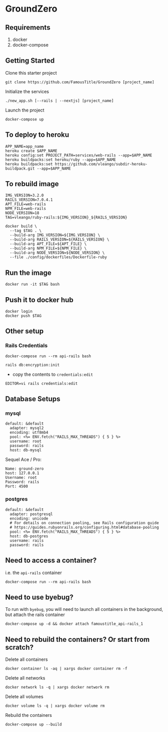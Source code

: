 # GroundZero

## Requirements

1. docker
2. docker-compose

## Getting Started

Clone this starter project

```
git clone https://github.com/FamousTitle/GroundZero [project_name]
```

Initialize the services

```
./new_app.sh [--rails | --nextjs] [project_name]
```

Launch the project

```
docker-compose up
```

## To deploy to heroku

```
APP_NAME=app_name
heroku create $APP_NAME
heroku config:set PROJECT_PATH=services/web-rails --app=$APP_NAME
heroku buildpacks:set heroku/ruby --app=$APP_NAME
heroku buildpacks:set https://github.com/vleango/subdir-heroku-buildpack.git --app=$APP_NAME
```

## To rebuild image

```
IMG_VERSION=3.2.0
RAILS_VERSION=7.0.4.1
APT_FILE=web-rails
NPM_FILE=web-rails
NODE_VERSION=18
TAG=vleango/ruby-rails:${IMG_VERSION}_${RAILS_VERSION}

docker build \
  --tag $TAG . \
  --build-arg IMG_VERSION=${IMG_VERSION} \
  --build-arg RAILS_VERSION=${RAILS_VERSION} \
  --build-arg APT_FILE=${APT_FILE} \
  --build-arg NPM_FILE=${NPM_FILE} \
  --build-arg NODE_VERSION=${NODE_VERSION} \
  --file ./config/dockerfiles/Dockerfile-ruby
```

## Run the image

```
docker run -it $TAG bash
```

## Push it to docker hub

```
docker login
docker push $TAG
```

## Other setup

### Rails Credentials

```
docker-compose run --rm api-rails bash

rails db:encryption:init
```

- copy the contents to `credentials:edit`

```
EDITOR=vi rails credentials:edit
```

## Database Setups

### mysql

```
default: &default
  adapter: mysql2
  encoding: utf8mb4
  pool: <%= ENV.fetch("RAILS_MAX_THREADS") { 5 } %>
  username: root
  password: rails
  host: db-mysql
```

Sequel Ace / Pro:

```
Name: ground-zero
host: 127.0.0.1
Username: root
Password: rails
Port: 4500
```

### postgres

```
default: &default
  adapter: postgresql
  encoding: unicode
  # For details on connection pooling, see Rails configuration guide
  # https://guides.rubyonrails.org/configuring.html#database-pooling
  pool: <%= ENV.fetch("RAILS_MAX_THREADS") { 5 } %>
  host: db-postgres
  username: rails
  password: rails
```

## Need to access a container?

i.e. the `api-rails` container

```
docker-compose run --rm api-rails bash
```

## Need to use byebug?

To run with `byebug`, you will need to launch all containers in the background, but attach the rails container

```
docker-compose up -d && docker attach famoustitle_api-rails_1
```

## Need to rebuild the containers? Or start from scratch?

Delete all containers

```
docker container ls -aq | xargs docker container rm -f
```

Delete all networks

```
docker network ls -q | xargs docker network rm
```

Delete all volumes

```
docker volume ls -q | xargs docker volume rm
```

Rebuild the containers

```
docker-compose up --build
```

